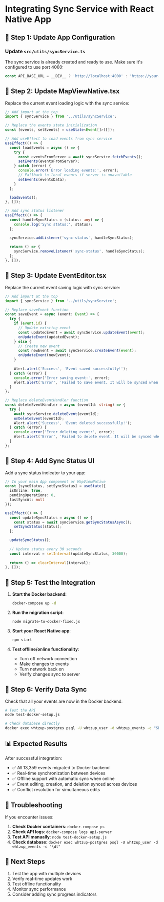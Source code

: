 # Integrating Sync Service with React Native App

## 🚀 **Step 1: Update App Configuration**

### Update `src/utils/syncService.ts`
The sync service is already created and ready to use. Make sure it's configured to use port 4000:

```typescript
const API_BASE_URL = __DEV__ ? 'http://localhost:4000' : 'https://your-production-domain.com';
```

## 🚀 **Step 2: Update MapViewNative.tsx**

Replace the current event loading logic with the sync service:

```typescript
// Add import at the top
import { syncService } from '../utils/syncService';

// Replace the events state initialization
const [events, setEvents] = useState<Event[]>([]);

// Add useEffect to load events from sync service
useEffect(() => {
  const loadEvents = async () => {
    try {
      const eventsFromServer = await syncService.fetchEvents();
      setEvents(eventsFromServer);
    } catch (error) {
      console.error('Error loading events:', error);
      // Fallback to local events if server is unavailable
      setEvents(eventsData);
    }
  };

  loadEvents();
}, []);

// Add sync status listener
useEffect(() => {
  const handleSyncStatus = (status: any) => {
    console.log('Sync status:', status);
  };

  syncService.addListener('sync-status', handleSyncStatus);
  
  return () => {
    syncService.removeListener('sync-status', handleSyncStatus);
  };
}, []);
```

## 🚀 **Step 3: Update EventEditor.tsx**

Replace the current event saving logic with sync service:

```typescript
// Add import at the top
import { syncService } from '../utils/syncService';

// Replace saveEvent function
const saveEvent = async (event: Event) => {
  try {
    if (event.id) {
      // Update existing event
      const updatedEvent = await syncService.updateEvent(event);
      onUpdateEvent(updatedEvent);
    } else {
      // Create new event
      const newEvent = await syncService.createEvent(event);
      onUpdateEvent(newEvent);
    }
    
    Alert.alert('Success', 'Event saved successfully!');
  } catch (error) {
    console.error('Error saving event:', error);
    Alert.alert('Error', 'Failed to save event. It will be synced when online.');
  }
};

// Replace deleteEventHandler function
const deleteEventHandler = async (eventId: string) => {
  try {
    await syncService.deleteEvent(eventId);
    onDeleteEvent(eventId);
    Alert.alert('Success', 'Event deleted successfully!');
  } catch (error) {
    console.error('Error deleting event:', error);
    Alert.alert('Error', 'Failed to delete event. It will be synced when online.');
  }
};
```

## 🚀 **Step 4: Add Sync Status UI**

Add a sync status indicator to your app:

```typescript
// In your main App component or MapViewNative
const [syncStatus, setSyncStatus] = useState({
  isOnline: true,
  pendingOperations: 0,
  lastSyncAt: null
});

useEffect(() => {
  const updateSyncStatus = async () => {
    const status = await syncService.getSyncStatusAsync();
    setSyncStatus(status);
  };

  updateSyncStatus();
  
  // Update status every 30 seconds
  const interval = setInterval(updateSyncStatus, 30000);
  
  return () => clearInterval(interval);
}, []);
```

## 🚀 **Step 5: Test the Integration**

1. **Start the Docker backend**:
   ```bash
   docker-compose up -d
   ```

2. **Run the migration script**:
   ```bash
   node migrate-to-docker-fixed.js
   ```

3. **Start your React Native app**:
   ```bash
   npm start
   ```

4. **Test offline/online functionality**:
   - Turn off network connection
   - Make changes to events
   - Turn network back on
   - Verify changes sync to server

## 🚀 **Step 6: Verify Data Sync**

Check that all your events are now in the Docker backend:

```bash
# Test the API
node test-docker-setup.js

# Check database directly
docker exec whtzup-postgres psql -U whtzup_user -d whtzup_events -c "SELECT COUNT(*) FROM events;"
```

## 📊 **Expected Results**

After successful integration:
- ✅ All 13,359 events migrated to Docker backend
- ✅ Real-time synchronization between devices
- ✅ Offline support with automatic sync when online
- ✅ Event editing, creation, and deletion synced across devices
- ✅ Conflict resolution for simultaneous edits

## 🔧 **Troubleshooting**

If you encounter issues:

1. **Check Docker containers**: `docker-compose ps`
2. **Check API logs**: `docker-compose logs api-server`
3. **Test API manually**: `node test-docker-setup.js`
4. **Check database**: `docker exec whtzup-postgres psql -U whtzup_user -d whtzup_events -c "\dt"`

## 📱 **Next Steps**

1. Test the app with multiple devices
2. Verify real-time updates work
3. Test offline functionality
4. Monitor sync performance
5. Consider adding sync progress indicators
